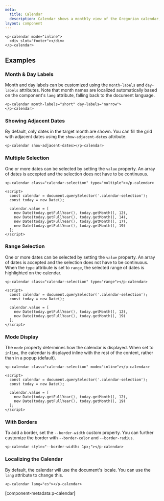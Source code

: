 ```yaml
---
meta:
  title: Calendar
  description: Calendar shows a monthly view of the Gregorian calendar, optionally allowing users to interact with dates.
layout: component
---
```


```html:preview
<p-calendar mode="inline">
  <div slot="footer"></div>
</p-calendar>
```

## Examples

### Month & Day Labels

Month and day labels can be customized using the `month-labels` and `day-labels` attributes. Note that month names are localized automatically based on the component's `lang` attribute, falling back to the document language.

```html:preview
<p-calendar month-labels="short" day-labels="narrow">
</p-calendar>
```

### Showing Adjacent Dates

By default, only dates in the target month are shown. You can fill the grid with adjacent dates using the `show-adjacent-dates` attribute.

```html:preview
<p-calendar show-adjacent-dates></p-calendar>
```

### Multiple Selection

One or more dates can be selected by setting the `value` property. An array of dates is accepted and the selection does not have to be continuous.

```html:preview
<p-calendar class="calendar-selection" type="multiple"></p-calendar>

<script>
  const calendar = document.querySelector('.calendar-selection');
  const today = new Date();

  calendar.value = [
    new Date(today.getFullYear(), today.getMonth(), 12),
    new Date(today.getFullYear(), today.getMonth(), 14),
    new Date(today.getFullYear(), today.getMonth(), 17),
    new Date(today.getFullYear(), today.getMonth(), 19)
  ];
</script>
```

### Range Selection

One or more dates can be selected by setting the `value` property. An array of dates is accepted and the selection does not have to be continuous. When the `type` attribute is set to `range`, the selected range of dates is highlighted on the calendar.

```html:preview
<p-calendar class="calendar-selection" type="range"></p-calendar>

<script>
  const calendar = document.querySelector('.calendar-selection');
  const today = new Date();

  calendar.value = [
    new Date(today.getFullYear(), today.getMonth(), 12),
    new Date(today.getFullYear(), today.getMonth(), 19)
  ];
</script>
```

### Mode Display

The `mode` property determines how the calendar is displayed. When set to `inline`, the calendar is displayed inline with the rest of the content, rather than in a popup (default).

```html:preview
<p-calendar class="calendar-selection" mode="inline"></p-calendar>

<script>
  const calendar = document.querySelector('.calendar-selection');
  const today = new Date();

  calendar.value = [
    new Date(today.getFullYear(), today.getMonth(), 12),
    new Date(today.getFullYear(), today.getMonth(), 19)
  ];
</script>
```

### With Borders

To add a border, set the `--border-width` custom property. You can further customize the border with `--border-color` and `--border-radius`.

```html:preview
<p-calendar style="--border-width: 1px;"></p-calendar>
```

### Localizing the Calendar

By default, the calendar will use the document's locale. You can use the `lang` attribute to change this.

```html:preview
<p-calendar lang="es"></p-calendar>
```

[component-metadata:p-calendar]

